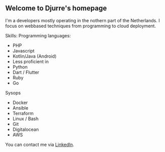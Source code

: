 ## Welcome to Djurre's homepage

I'm a developers mostly operating in the nothern part of the Netherlands.
I focus on webbased techniques from programming to cloud deployment.

Skills:
Programming languages:
- PHP
- Javascript
- Kotlin/Java (Android)
- Less proficient in 
 - Python
 - Dart / Flutter
 - Ruby
 - Go


Sysops
- Docker
- Ansible
- Terraform
- Linux / Bash
- Git
- Digitalocean
- AWS

You can contact me via [LinkedIn](https://www.linkedin.com/in/djurre-de-boer-1637a1b/).
